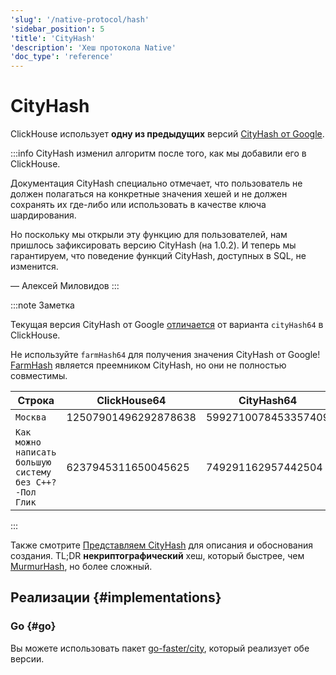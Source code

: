 ```yaml
---
'slug': '/native-protocol/hash'
'sidebar_position': 5
'title': 'CityHash'
'description': 'Хеш протокола Native'
'doc_type': 'reference'
---
```



# CityHash

ClickHouse использует **одну из предыдущих** версий [CityHash от Google](https://github.com/google/cityhash).

:::info
CityHash изменил алгоритм после того, как мы добавили его в ClickHouse.

Документация CityHash специально отмечает, что пользователь не должен полагаться на конкретные значения хешей и не должен сохранять их где-либо или использовать в качестве ключа шардирования.

Но поскольку мы открыли эту функцию для пользователей, нам пришлось зафиксировать версию CityHash (на 1.0.2). И теперь мы гарантируем, что поведение функций CityHash, доступных в SQL, не изменится.

— Алексей Миловидов
:::

:::note Заметка

Текущая версия CityHash от Google [отличается](https://github.com/ClickHouse/ClickHouse/issues/8354) от варианта `cityHash64` в ClickHouse.

Не используйте `farmHash64` для получения значения CityHash от Google! [FarmHash](https://opensource.googleblog.com/2014/03/introducing-farmhash.html) является преемником CityHash, но они не полностью совместимы.

| Строка                                                     | ClickHouse64         | CityHash64          | FarmHash64           |
|-----------------------------------------------------------|----------------------|---------------------|----------------------|
| `Москва`                                                  | 12507901496292878638 | 5992710078453357409 | 5992710078453357409  |
| `Как можно написать большую систему без C++? -Пол Глик`  | 6237945311650045625  | 749291162957442504  | 11716470977470720228 |

:::

Также смотрите [Представляем CityHash](https://opensource.googleblog.com/2011/04/introducing-cityhash.html) для описания и
обоснования создания. TL;DR **некриптографический** хеш, который быстрее, чем [MurmurHash](http://en.wikipedia.org/wiki/MurmurHash), но более сложный.

## Реализации {#implementations}

### Go {#go}

Вы можете использовать пакет [go-faster/city](https://github.com/go-faster/city), который реализует обе версии.
